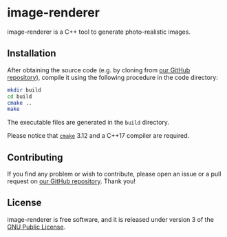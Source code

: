 # image-renderer

image-renderer is a C++ tool to generate photo-realistic images.

## Installation

After obtaining the source code (e.g. by cloning from [our GitHub repository](https://github.com/teozec/image-renderer)), compile it using the following procedure in the code directory:

```bash
mkdir build
cd build
cmake ..
make
```

The executable files are generated in the `build` directory.

Please notice that [`cmake`](https://cmake.org/) 3.12 and a C++17 compiler are required.

## Contributing

If you find any problem or wish to contribute, please open an issue or a pull request on [our GitHub repository](https://github.com/teozec/image-renderer). Thank you!

## License

image-renderer is free software, and it is released under version 3 of the [GNU Public License](https://www.gnu.org/licenses/gpl-3.0.html).
